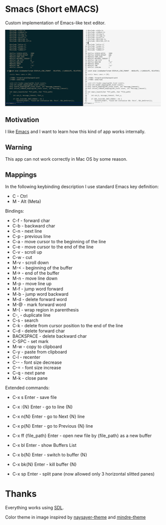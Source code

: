 # Smacs (Short eMACS)

Custom implementation of Emacs-like text editor.

![smacs.png](./smacs.png)

## Motivation

I like [Emacs](https://emacsdocs.org/) and I want to learn how this kind of app works internally.

## Warning
This app can not work correctly in Mac OS by some reason.

## Mappings

In the following keybinding description I use standard Emacs key definition:

- C - Ctrl
- M - Alt (Meta)

Bindings:

- C-f - forward char
- C-b - backward char
- C-n - next line
- C-p - previous line
- C-a - move cursor to the beginning of the line
- C-e - move cursor to the end of the line
- C-v - scroll up
- C-w - cut
- M-v - scroll down
- M-< - beginning of the buffer
- M-> - end of the buffer
- M-n - move line down
- M-p - move line up
- M-f - jump word forward
- M-b - jump word backward
- M-d - delete forward word
- M-@ - mark forward word
- M-( - wrap region in parenthesis
- C-, - duplicate line
- C-s - search
- C-k - delete from cursor position to the end of the line
- C-d - delete forward char
- BACKSPACE - delete backward char
- C-SPC - set mark
- M-w - copy to clipboard
- C-y - paste from clipboard
- C-l - recenter
- C-- - font size decrease
- C-= - font size increase
- C-q - next pane
- M-k - close pane

Extended commands:
- C-x s    Enter - save file
- C-x :{N} Enter - go to line {N}
- C-x n{N} Enter - go to Next {N} line
- C-x p{N} Enter - go to Previous {N} line

- C-x ff {file_path} Enter - open new file by {file_path} as a new buffer

- C-x bl    Enter - show Buffers List
- C-x b{N}  Enter - switch to buffer {N}
- C-x bk{N} Enter - kill buffer {N}

- C-x sp Enter - split pane (now allowed only 3 horizontal slitted panes)

# Thanks
Everything works using [SDL](https://www.libsdl.org/).

Color theme in image inspired by [naysayer-theme](https://github.com/nickav/naysayer-theme.el) and [mindre-theme](https://github.com/erikbackman/mindre-theme)
